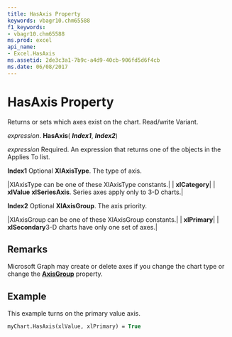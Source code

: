 ```yaml
---
title: HasAxis Property
keywords: vbagr10.chm65588
f1_keywords:
- vbagr10.chm65588
ms.prod: excel
api_name:
- Excel.HasAxis
ms.assetid: 2de3c3a1-7b9c-a4d9-40cb-906fd5d6f4cb
ms.date: 06/08/2017
---
```



# HasAxis Property

Returns or sets which axes exist on the chart. Read/write Variant.

 _expression_. **HasAxis**( **_Index1_**,  **_Index2_**)

 _expression_ Required. An expression that returns one of the objects in the Applies To list.

 **Index1** Optional **XlAxisType**. The type of axis.


|XlAxisType can be one of these XlAxisType constants.|
| **xlCategory**|
| **xlValue** **xlSeriesAxis**. Series axes apply only to 3-D charts.|

 **Index2** Optional **XlAxisGroup**. The axis priority.


|XlAxisGroup can be one of these XlAxisGroup constants.|
| **xlPrimary**|
| **xlSecondary**3-D charts have only one set of axes.|

## Remarks

Microsoft Graph may create or delete axes if you change the chart type or change the  **[AxisGroup](Excel.AxisGroup.md)** property.


## Example

This example turns on the primary value axis.


```vb
myChart.HasAxis(xlValue, xlPrimary) = True
```


